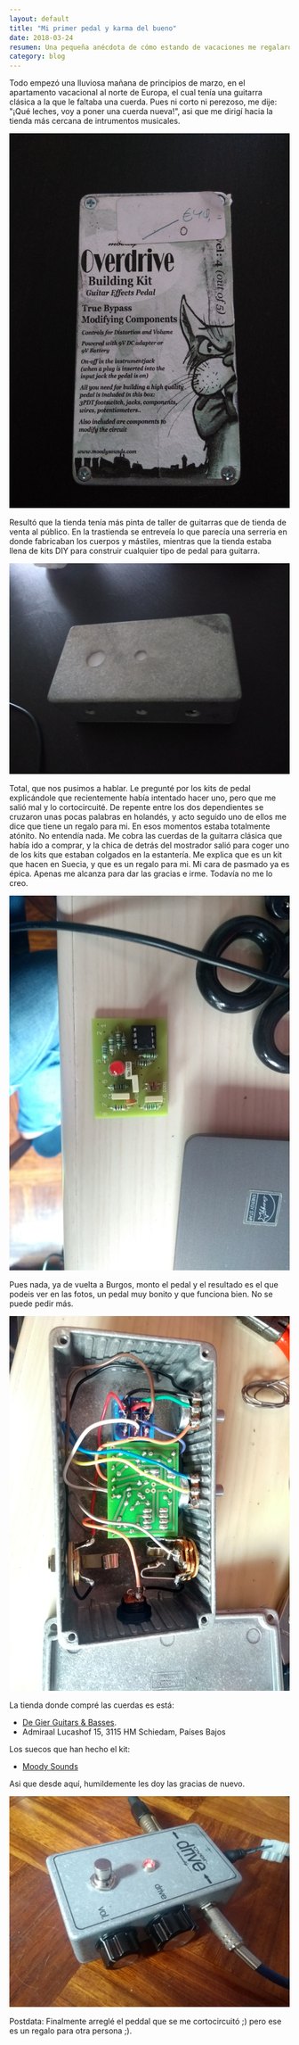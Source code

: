 ```yaml
---
layout: default
title: "Mi primer pedal y karma del bueno"
date: 2018-03-24
resumen: Una pequeña anécdota de cómo estando de vacaciones me regalaron un kit para hacer un  pedal de guitarra.
category: blog
---
```


Todo empezó una lluviosa mañana de principios de marzo, en el apartamento vacacional al norte de Europa, el cual tenía una guitarra clásica a la que le faltaba una cuerda. Pues ni corto ni perezoso, me dije: "¡Qué leches, voy a poner una cuerda nueva!", asi que me dirigí hacia la tienda más cercana de intrumentos musicales.

![Kit de pedal sin montar](/assets/blog/pedal_00.jpg)


Resultó que la tienda tenía más pinta de taller de guitarras que de tienda de venta al público. En la trastienda se entreveía lo que parecía una serreria en donde fabricaban los cuerpos y mástiles, mientras que la tienda estaba llena de kits DIY para construir cualquier tipo de pedal para guitarra.

![Kit de pedal sin montar](/assets/blog/pedal_01.jpg)

Total, que nos pusimos a hablar. Le pregunté por los kits de pedal explicándole que recientemente había intentado hacer uno, pero que me salió mal y lo cortocircuité. De repente entre los dos dependientes se cruzaron unas pocas palabras en holandés, y acto seguido uno de ellos me dice que tiene un regalo para mi. En esos momentos estaba totalmente atónito. No entendía nada. Me cobra las cuerdas de la guitarra clásica que había ido a comprar, y la chica de detrás del mostrador salió para coger uno de los kits que estaban colgados en la estantería. Me explica que es un kit que hacen en Suecia, y que es un regalo para mi. Mi cara de pasmado ya es épica. Apenas me alcanza para dar las gracias e irme. Todavía no me lo creo.

![PCB con los componentes recién soldados](/assets/blog/pedal_02.jpg)

Pues nada, ya de vuelta a Burgos, monto el pedal y el resultado es el que podeis ver en las fotos, un pedal muy bonito y que funciona bien. No se puede pedir más.

![Ya está casi terminado](/assets/blog/pedal_03.jpg)

La tienda donde compré las cuerdas es está:
  *  [De Gier Guitars & Basses](degierguitars.com).
  *  Admiraal Lucashof 15, 3115 HM Schiedam, Países Bajos

Los suecos que han hecho el kit:
  *  [Moody Sounds](http://www.moodysounds.com/)

Asi que desde aquí, humildemente les doy las gracias de nuevo.

![Pedal en funcionamiento XD](/assets/blog/pedal_04.jpg)

Postdata: Finalmente arreglé el peddal que se me cortocircuitó ;) pero ese es un regalo para otra persona ;).

